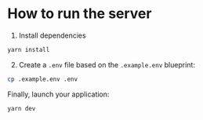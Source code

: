 # How to run the server

1. Install dependencies
```bash
yarn install
```

2. Create a `.env` file based on the `.example.env` blueprint:
```bash
cp .example.env .env
```

Finally, launch your application:
```bash
yarn dev
```
